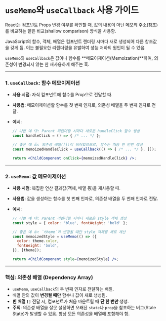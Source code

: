 # `useMemo`와 `useCallback` 사용 가이드

React는 컴포넌트 Props 변경 여부를 확인할 때, 값의 내용이 아닌 메모리 주소(참조)를 비교하는 얕은 비교(shallow comparison) 방식을 사용함.

JavaScript의 함수, 객체, 배열은 컴포넌트 렌더링 시마다 새로 생성되어 다른 참조값을 갖게 됨. 이는 불필요한 리렌더링을 유발하여 성능 저하의 원인이 될 수 있음.

`useMemo`와 `useCallback`은 값이나 함수를 **메모이제이션(Memoization)**하여, 의존성이 변경되지 않는 한 재사용하게 해주는 훅.

---

### 1. `useCallback`: 함수 메모이제이션

- **사용 시점**: 자식 컴포넌트에 함수를 Prop으로 전달할 때.
- **사용법**: 메모이제이션할 함수를 첫 번째 인자로, 의존성 배열을 두 번째 인자로 전달.

- **예시**:

  ```jsx
  // 나쁜 예 👎: Parent 리렌더링 시마다 새로운 handleClick 함수 생성
  const handleClick = () => { /* ... */ };

  // 좋은 예 👍: 의존성 배열([])이 비어있으므로, 함수는 처음 한 번만 생성
  const memoizedHandleClick = useCallback(() => { /* ... */ }, []);

  return <ChildComponent onClick={memoizedHandleClick} />;
  ```

---

### 2. `useMemo`: 값 메모이제이션

- **사용 시점**: 복잡한 연산 결과값(객체, 배열 등)을 재사용할 때.
- **사용법**: 값을 생성하는 함수를 첫 번째 인자로, 의존성 배열을 두 번째 인자로 전달.

- **예시**:

  ```jsx
  // 나쁜 예 👎: Parent 리렌더링 시마다 새로운 style 객체 생성
  const style = { color: 'blue', fontWeight: 'bold' };

  // 좋은 예 👍: `theme`이 변경될 때만 style 객체를 새로 계산
  const memoizedStyle = useMemo(() => ({
    color: theme.color,
    fontWeight: 'bold',
  }), [theme]);

  return <ChildComponent style={memoizedStyle} />;
  ```

---

### 핵심: 의존성 배열 (Dependency Array)

- `useMemo`, `useCallback`의 두 번째 인자로 전달하는 배열.
- 배열 안의 값이 **변경될 때만** 함수나 값이 새로 생성됨.
- **빈 배열 `[]`** 전달 시, 컴포넌트가 처음 마운트될 때 **단 한 번만** 생성.
- **주의**: 의존성 배열을 잘못 설정하면 오래된 `state`나 `prop`을 참조하는 버그(Stale State)가 발생할 수 있음. 항상 모든 의존성을 배열에 포함해야 함.